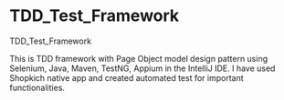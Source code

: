# TDD_Test_Framework
TDD_Test_Framework

This is TDD framework with Page Object model design pattern using Selenium, Java, Maven, TestNG, Appium in the IntelliJ IDE.
I have used Shopkich native app and created automated test for important functionalities. 
